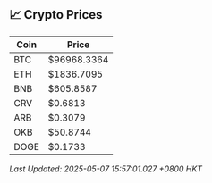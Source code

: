 ## 📈 Crypto Prices

| Coin | Price |
| ---- | ----- |
| BTC | $96968.3364 |
| ETH | $1836.7095 |
| BNB | $605.8587 |
| CRV | $0.6813 |
| ARB | $0.3079 |
| OKB | $50.8744 |
| DOGE | $0.1733 |

_Last Updated: 2025-05-07 15:57:01.027 +0800 HKT_
